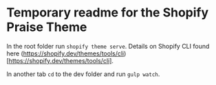 # Temporary readme for the Shopify Praise Theme

In the root folder run `shopify theme serve`. Details on Shopify CLI found here (https://shopify.dev/themes/tools/cli)[https://shopify.dev/themes/tools/cli].

In another tab `cd` to the dev folder and run `gulp watch`.
